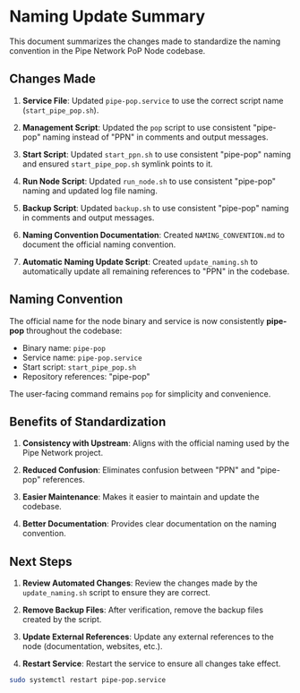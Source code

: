 # Naming Update Summary

This document summarizes the changes made to standardize the naming convention in the Pipe Network PoP Node codebase.

## Changes Made

1. **Service File**: Updated `pipe-pop.service` to use the correct script name (`start_pipe_pop.sh`).

2. **Management Script**: Updated the `pop` script to use consistent "pipe-pop" naming instead of "PPN" in comments and output messages.

3. **Start Script**: Updated `start_ppn.sh` to use consistent "pipe-pop" naming and ensured `start_pipe_pop.sh` symlink points to it.

4. **Run Node Script**: Updated `run_node.sh` to use consistent "pipe-pop" naming and updated log file naming.

5. **Backup Script**: Updated `backup.sh` to use consistent "pipe-pop" naming in comments and output messages.

6. **Naming Convention Documentation**: Created `NAMING_CONVENTION.md` to document the official naming convention.

7. **Automatic Naming Update Script**: Created `update_naming.sh` to automatically update all remaining references to "PPN" in the codebase.

## Naming Convention

The official name for the node binary and service is now consistently **pipe-pop** throughout the codebase:

- Binary name: `pipe-pop`
- Service name: `pipe-pop.service`
- Start script: `start_pipe_pop.sh`
- Repository references: "pipe-pop"

The user-facing command remains `pop` for simplicity and convenience.

## Benefits of Standardization

1. **Consistency with Upstream**: Aligns with the official naming used by the Pipe Network project.

2. **Reduced Confusion**: Eliminates confusion between "PPN" and "pipe-pop" references.

3. **Easier Maintenance**: Makes it easier to maintain and update the codebase.

4. **Better Documentation**: Provides clear documentation on the naming convention.

## Next Steps

1. **Review Automated Changes**: Review the changes made by the `update_naming.sh` script to ensure they are correct.

2. **Remove Backup Files**: After verification, remove the backup files created by the script.

3. **Update External References**: Update any external references to the node (documentation, websites, etc.).

4. **Restart Service**: Restart the service to ensure all changes take effect.

```bash
sudo systemctl restart pipe-pop.service
``` 